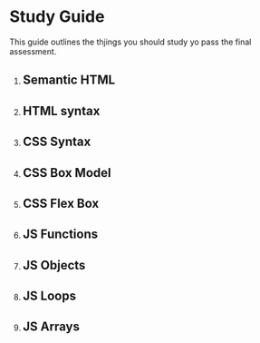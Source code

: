 # Study Guide 

This guide outlines the thjings you should study yo pass the final assessment. 

1. Semantic HTML
	- 
2. HTML syntax
	- 
3. CSS Syntax
	- 
4. CSS Box Model
	- 
5. CSS Flex Box 
	- 
6. JS Functions
	- 
7. JS Objects
	- 
8. JS Loops
	- 
9. JS Arrays 
	- 

